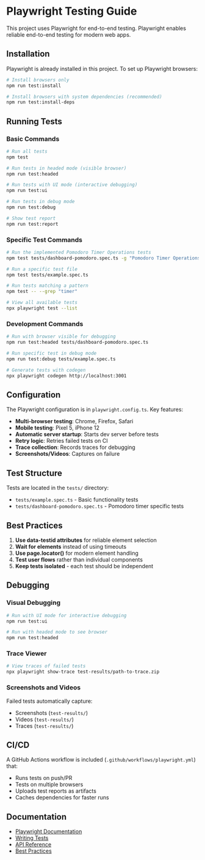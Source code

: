 # Playwright Testing Guide

This project uses Playwright for end-to-end testing. Playwright enables reliable end-to-end testing for modern web apps.

## Installation

Playwright is already installed in this project. To set up Playwright browsers:

```bash
# Install browsers only
npm run test:install

# Install browsers with system dependencies (recommended)
npm run test:install-deps
```

## Running Tests

### Basic Commands

```bash
# Run all tests
npm test

# Run tests in headed mode (visible browser)
npm run test:headed

# Run tests with UI mode (interactive debugging)
npm run test:ui

# Run tests in debug mode
npm run test:debug

# Show test report
npm run test:report
```

### Specific Test Commands

```bash
# Run the implemented Pomodoro Timer Operations tests
npm test tests/dashboard-pomodoro.spec.ts -g "Pomodoro Timer Operations"

# Run a specific test file
npm test tests/example.spec.ts

# Run tests matching a pattern
npm test -- --grep "timer"

# View all available tests
npx playwright test --list
```

### Development Commands

```bash
# Run with browser visible for debugging
npm run test:headed tests/dashboard-pomodoro.spec.ts

# Run specific test in debug mode
npm run test:debug tests/example.spec.ts

# Generate tests with codegen
npx playwright codegen http://localhost:3001
```

## Configuration

The Playwright configuration is in `playwright.config.ts`. Key features:

- **Multi-browser testing**: Chrome, Firefox, Safari
- **Mobile testing**: Pixel 5, iPhone 12
- **Automatic server startup**: Starts dev server before tests
- **Retry logic**: Retries failed tests on CI
- **Trace collection**: Records traces for debugging
- **Screenshots/Videos**: Captures on failure

## Test Structure

Tests are located in the `tests/` directory:

- `tests/example.spec.ts` - Basic functionality tests
- `tests/dashboard-pomodoro.spec.ts` - Pomodoro timer specific tests

## Best Practices

1. **Use data-testid attributes** for reliable element selection
2. **Wait for elements** instead of using timeouts
3. **Use page.locator()** for modern element handling
4. **Test user flows** rather than individual components
5. **Keep tests isolated** - each test should be independent

## Debugging

### Visual Debugging
```bash
# Run with UI mode for interactive debugging
npm run test:ui

# Run with headed mode to see browser
npm run test:headed
```

### Trace Viewer
```bash
# View traces of failed tests
npx playwright show-trace test-results/path-to-trace.zip
```

### Screenshots and Videos
Failed tests automatically capture:
- Screenshots (`test-results/`)
- Videos (`test-results/`)
- Traces (`test-results/`)

## CI/CD

A GitHub Actions workflow is included (`.github/workflows/playwright.yml`) that:
- Runs tests on push/PR
- Tests on multiple browsers
- Uploads test reports as artifacts
- Caches dependencies for faster runs

## Documentation

- [Playwright Documentation](https://playwright.dev/)
- [Writing Tests](https://playwright.dev/docs/writing-tests)
- [API Reference](https://playwright.dev/docs/api/class-test)
- [Best Practices](https://playwright.dev/docs/best-practices)